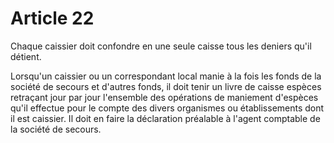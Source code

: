 # Article 22

Chaque caissier doit confondre en une seule caisse tous les deniers qu'il détient.

Lorsqu'un caissier ou un correspondant local manie à la fois les fonds de la société de secours et d'autres fonds, il doit tenir un livre de caisse espèces retraçant jour par jour l'ensemble des opérations de maniement d'espèces qu'il effectue pour le compte des divers organismes ou établissements dont il est caissier. Il doit en faire la déclaration préalable à l'agent comptable de la société de secours.

